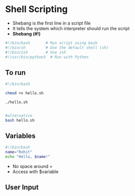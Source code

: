 # Shell Scripting
- Shebang is the first line in a script file
- It tells the system which interpreter should run the script
- **Shebang (#!)**
```bash
#!/bin/bash       # Run script using bash
#!/bin/sh         # Use the default shell (sh)
#!/bin/zsh        # Use zsh
#!/usr/bin/python3  # Run with Python
```


## To run
```bash
#!/bin/bash

chmod +x hello.sh

./hello.sh


#alternative
bash hello.sh

```


## Variables

```bash
#!/bin/bash
name="Rohit"
echo "Hello, $name!"

```
- No space around =
- Access with $variable

## User Input

```bash

```



```bash

```
```bash

```
```bash

```
```bash

```
```bash

```
```bash

```


